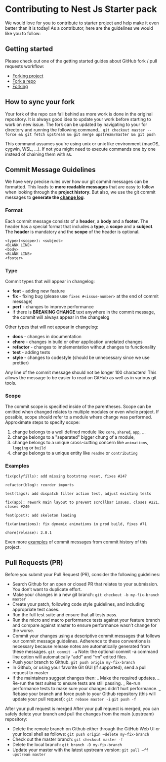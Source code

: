 # Contributing to Nest Js Starter pack 

We would love for you to contribute to starter project and help make it even better than it is
today! As a contributor, here are the guidelines we would like you to follow:

## Getting started

Please check out one of the getting started guides about GitHub fork / pull requests workflow:

- [Forking project](https://guides.github.com/activities/forking/)
- [Fork a repo](https://help.github.com/articles/fork-a-repo/)
- [Forking](https://gist.github.com/Chaser324/ce0505fbed06b947d962)

## How to sync your fork

Your fork of the repo can fall behind as more work is done in the original repository.
It is always good idea to update your work before starting to work on new issue.
The fork can be updated by navigating to your for directory and running the following command...
`git checkout master --force && git fetch upstream && git merge upstream/master && git push`

This command assumes you're using unix or unix like environment (macOS, cygwin, WSL, ...).
If not you might need to execute commands one by one instead of chaining them with `&&`.

## Commit Message Guidelines

We have very precise rules over how our git commit messages can be formatted. This leads to **more
readable messages** that are easy to follow when looking through the **project history**. But also,
we use the git commit messages to **generate the [change log](https://github.com/techhiveIO/nextjs-static-starter-kit/blob/master/CHANGELOG.md)**.

### Format

Each commit message consists of a **header**, a **body** and a **footer**. The header has a special
format that includes a **type**, a **scope** and a **subject**.
The **header** is mandatory and the **scope** of the header is optional.

```
<type>(<scope>): <subject>
<BLANK LINE>
<body>
<BLANK LINE>
<footer>
```

### Type

Commit types that will appear in changelog:

- **feat** - adding new feature
- **fix** - fixing bug (please use `fixes #<issue-number>` at the end of commit message)
- **perf** - changes to improve performance
- If there is **BREAKING CHANGE** text anywhere in the commit message, the commit will always appear in the changelog

Other types that will not appear in changelog:

- **docs** - changes in documentation
- **chore** - changes in build or other application unrelated changes
- **refactor** - changes to implementation without changes to functionality
- **test** - adding tests
- **style** - changes to codestyle (should be unnecessary since we use prettier)

Any line of the commit message should not be longer 100 characters! This allows the message to be easier
to read on GitHub as well as in various git tools.

### Scope

The commit scope is specified inside of the parentheses. Scope can be omitted when changed
relates to multiple modules or even whole project. If possible, scope should refer to a module where change was performed.
Approximate steps to specify scope:

1.  change belongs to a well defined module like `core`, `shared`, `app`, ...
2.  change belongs to a "separated" bigger chung of a module,
3.  change belongs to a unique cross-cutting concern like `animations`, `logging` or `build`
4.  change belongs to a unique entity like `readme` or `contributing`

### Examples

```
fix(polyfills): add missing bootstrap reset, fixes #247
```

```
refactor(blog): reorder imports
```

```
test(tags): add dispatch filter action test, adjust existing tests
```

```
fix(app): rework main layout to prevent scrollbar issues, closes #221, closes #240
```

```
feat(post): add skeleton loading
```

```
fix(animations): fix dynamic animations in prod build, fixes #71
```

```
chore(release): 2.0.1
```

Even more [examples](https://github.com/techhiveIO/nextjs-static-starter-kit/commits/master) of commit messages from commit history of this project.

## Pull Requests (PR)

Before you submit your Pull Request (PR), consider the following guidelines:

- Search Github for an open or closed PR that relates to your submission. You don’t want to duplicate effort.
- Make your changes in a new git branch:
  `git checkout -b my-fix-branch master`
- Create your patch, following code style guidelines, and including appropriate test cases.
- Run the full test suite and ensure that all tests pass.
- Run the micro and macro performance tests against your feature branch and compare against master to ensure performance wasn’t change for the worse.
- Commit your changes using a descriptive commit messages that follows our commit message guidelines. Adherence to these conventions is necessary because release notes are automatically generated from these messages.
  `git commit -a`
  Note: the optional commit -a command line option will automatically “add” and “rm” edited files.
- Push your branch to Github.
  `git push origin my-fix-branch`
- In Github, or using your favorite Git GUI (if supported), send a pull request to master
- If the maintainers suggest changes then:
  _ Make the required updates.
  _ Re-run the test suites to ensure tests are still passing.
  _ Re-run performance tests to make sure your changes didn’t hurt performance.
  _ Rebase your branch and force push to your Github repository (this will update your pull request):
  `git rebase master -i`
  `git push -f`

After your pull request is merged
After your pull request is merged, you can safely delete your branch and pull the changes from the main (upstream) repository:

- Delete the remote branch on Github either through the GitHub Web UI or your local shell as follows:
  `git push origin —delete my-fix-branch`
- Check out the master branch:
  `git checkout master -f`
- Delete the local branch:
  `git branch -D my-fix-branch`
- Update your master with the latest upstream version:
  `git pull —ff upstream master`
